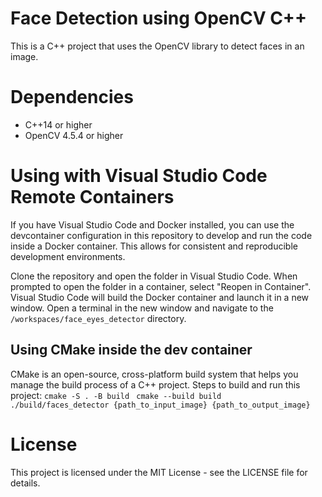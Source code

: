 # Face Detection using OpenCV C++
This is a C++ project that uses the OpenCV library to detect faces in an image.

# Dependencies
* C++14 or higher
* OpenCV 4.5.4 or higher

# Using with Visual Studio Code Remote Containers
If you have Visual Studio Code and Docker installed, you can use the devcontainer configuration in this repository to develop and run the code inside a Docker container. This allows for consistent and reproducible development environments.

Clone the repository and open the folder in Visual Studio Code.
When prompted to open the folder in a container, select "Reopen in Container".
Visual Studio Code will build the Docker container and launch it in a new window.
Open a terminal in the new window and navigate to the `/workspaces/face_eyes_detector` directory.

## Using CMake inside the dev container 
CMake is an open-source, cross-platform build system that helps you manage the build process of a C++ project. Steps to build and run this project:
`cmake -S . -B build `
`cmake --build build `
`./build/faces_detector {path_to_input_image} {path_to_output_image}`

# License
This project is licensed under the MIT License - see the LICENSE file for details.